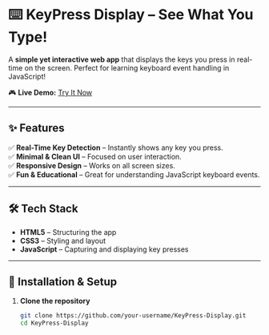 # ⌨️ KeyPress Display – See What You Type!  

A **simple yet interactive web app** that displays the keys you press in real-time on the screen. Perfect for learning keyboard event handling in JavaScript!  

🎮 **Live Demo:** [Try It Now](https://keybordkey.netlify.app/)  

---

## ✨ Features  
✅ **Real-Time Key Detection** – Instantly shows any key you press.  
✅ **Minimal & Clean UI** – Focused on user interaction.  
✅ **Responsive Design** – Works on all screen sizes.  
✅ **Fun & Educational** – Great for understanding JavaScript keyboard events.  

---

## 🛠 Tech Stack  
- **HTML5** – Structuring the app  
- **CSS3** – Styling and layout  
- **JavaScript** – Capturing and displaying key presses  

---

## 🔧 Installation & Setup  
1. **Clone the repository**  
   ```sh
   git clone https://github.com/your-username/KeyPress-Display.git
   cd KeyPress-Display
